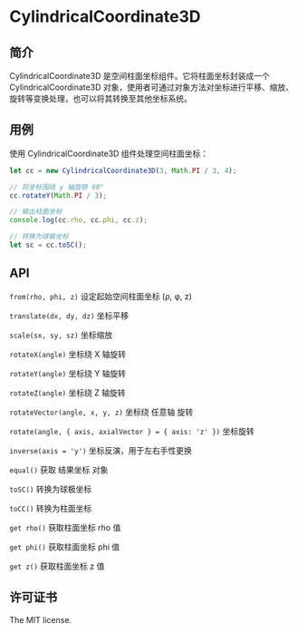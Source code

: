 # CylindricalCoordinate3D

## 简介

CylindricalCoordinate3D 是空间柱面坐标组件。它将柱面坐标封装成一个 CylindricalCoordinate3D 对象，使用者可通过对象方法对坐标进行平移、缩放、旋转等变换处理，也可以将其转换至其他坐标系统。

## 用例

使用 CylindricalCoordinate3D 组件处理空间柱面坐标：

```js
let cc = new CylindricalCoordinate3D(3, Math.PI / 3, 4);

// 将坐标围绕 y 轴旋转 60°
cc.rotateY(Math.PI / 3);

// 输出柱面坐标
console.log(cc.rho, cc.phi, cc.z);

// 转换为球极坐标
let sc = cc.toSC();
```

## API

`from(rho, phi, z)` 设定起始空间柱面坐标 (ρ, φ, z)

`translate(dx, dy, dz)` 坐标平移

`scale(sx, sy, sz)` 坐标缩放

`rotateX(angle)` 坐标绕 X 轴旋转

`rotateY(angle)` 坐标绕 Y 轴旋转

`rotateZ(angle)` 坐标绕 Z 轴旋转

`rotateVector(angle, x, y, z)` 坐标绕 任意轴 旋转

`rotate(angle, { axis, axialVector } = { axis: 'z' })` 坐标旋转

`inverse(axis = 'y')` 坐标反演，用于左右手性更换

`equal()` 获取 结果坐标 对象

`toSC()` 转换为球极坐标

`toCC()` 转换为柱面坐标

`get rho()` 获取柱面坐标 rho 值

`get phi()` 获取柱面坐标 phi 值

`get z()` 获取柱面坐标 z 值

## 许可证书

The MIT license.